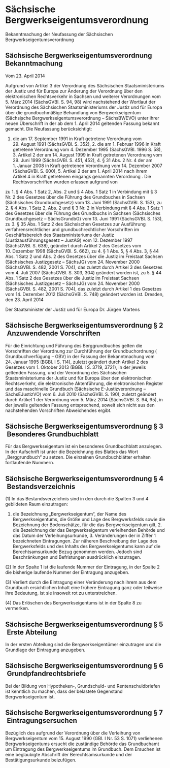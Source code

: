 # Sächsische Bergwerkseigentumsverordnung

Bekanntmachung der Neufassung der Sächsischen Bergwerkseigentumsverordnung

## Sächsische Bergwerkseigentumsverordnung Bekanntmachung

Vom 23. April 2014

Aufgrund von 
        Artikel 3 der Verordnung des Sächsischen Staatsministeriums der Justiz und für Europa zur Änderung der Verordnung über den elektronischen Rechtsverkehr in Sachsen und weiterer Verordnungen vom 5. März 2014 (SächsGVBl. S. 94, 98) wird nachstehend der Wortlaut der Verordnung des Sächsischen Staatsministeriums der Justiz und für Europa über die grundbuchmäßige Behandlung von Bergwerkseigentum (Sächsische Bergwerkseigentumsverordnung – SächsBWEVO) unter ihrer neuen Überschrift in der ab dem 1. April 2014 geltenden Fassung bekannt gemacht. Die Neufassung berücksichtigt:

1. die am 17. September 1991 in Kraft getretene 
          Verordnung vom 29. August 1991 (SächsGVBl. S. 352), 2. die am 1. Februar 1996 in Kraft getretene 
          Verordnung vom 4. Dezember 1995 (SächsGVBl. 1996 S. 58), 3. Artikel 2 der am 14. August 1999 in Kraft getretenen 
          Verordnung vom 29. Juni 1999 (SächsGVBl. S. 451, 452), 4. § 31 Abs. 2 Nr. 4 der am 1. Januar 2008 in Kraft getretenen 
          Verordnung vom 14. Dezember 2007 (SächsGVBl. S. 600), 5. Artikel 2 der am 1. April 2014 nach ihrem Artikel 4 in Kraft getretenen eingangs genannten 
          Verordnung . Die Rechtsvorschriften wurden erlassen aufgrund von

zu 1. § 4 Abs. 1 Satz 2, Abs. 2 und § 4 Abs. 1 Satz 1 in Verbindung mit § 3 Nr. 2 des Gesetzes über die Führung des Grundbuches in Sachsen (Sächsisches Grundbuchgesetz) vom 13. Juni 1991 (SächsGVBl. S. 153), zu 2. § 4 Abs. 1 Satz 2, Abs. 2 und § 3 Nr. 2 in Verbindung mit § 4 Abs. 1 Satz 1 des Gesetzes über die Führung des Grundbuchs in Sachsen (Sächsisches Grundbuchgesetz – SächsGrundbG) vom 13. Juni 1991 (SächsGVBl. S. 153), zu 3. § 35 Abs. 1 Satz 2 des Sächsischen Gesetzes zur Ausführung verfahrensrechtlicher und grundbuchrechtlicher Vorschriften im Geschäftsbereich des Staatsministeriums der Justiz (Justizausführungsgesetz – 
          JustAG) vom 12. Dezember 1997 (SächsGVBl. S. 638), geändert durch Artikel 2 des Gesetzes vom 10. Dezember 1998 (SächsGVBl. S. 662), zu 4. § 1 Abs. 5, § 4 Abs. 3, § 44 Abs. 1 Satz 2 und Abs. 2 des Gesetzes über die Justiz im Freistaat Sachsen (Sächsisches Justizgesetz – 
          SächsJG) vom 24. November 2000 (SächsGVBl. S. 482, 2001 S. 704), das zuletzt durch Artikel 3 des Gesetzes vom 4. Juli 2007 (SächsGVBl. S. 303, 304) geändert worden ist, zu 5. § 44 Abs. 1 Satz 2 des Gesetzes über die Justiz im Freistaat Sachsen (Sächsisches Justizgesetz – 
          SächsJG) vom 24. November 2000 (SächsGVBl. S. 482, 2001 S. 704), das zuletzt durch Artikel 1 des Gesetzes vom 14. Dezember 2012 (SächsGVBl. S. 748) geändert worden ist. Dresden, den 23. April 2014

Der Staatsminister der Justiz und für Europa 
           Dr. Jürgen Martens


## Sächsische Bergwerkseigentumsverordnung § 2  Anzuwendende Vorschriften

Für die Einrichtung und Führung des Berggrundbuches gelten die Vorschriften der Verordnung zur Durchführung der 
        Grundbuchordnung (
        Grundbuchverfügung – 
        GBV) in der Fassung der Bekanntmachung vom 24. Januar 1995 (BGBl. I S. 114), zuletzt geändert durch Artikel 2 des Gesetzes vom 1. Oktober 2013 (BGBl. I S. 3719, 3721), in der jeweils geltenden Fassung, und der Verordnung des Sächsischen Staatsministeriums der Justiz und für Europa über den elektronischen Rechtsverkehr, die elektronische Aktenführung, die elektronischen Register und das maschinelle Grundbuch (Sächsische E-Justizverordnung – 
        SächsEJustizVO) vom 6. Juli 2010 (SächsGVBl. S. 190), zuletzt geändert durch Artikel 1 der Verordnung vom 5. März 2014 (SächsGVBl. S. 94, 95), in der jeweils geltenden Fassung entsprechend, soweit sich nicht aus den nachstehenden Vorschriften Abweichendes ergibt.


## Sächsische Bergwerkseigentumsverordnung § 3  Besonderes Grundbuchblatt

Für das Bergwerkseigentum ist ein besonderes Grundbuchblatt anzulegen. In der Aufschrift ist unter die Bezeichnung des Blattes das Wort „Berggrundbuch“ zu setzen. Die einzelnen Grundbuchblätter erhalten fortlaufende Nummern.


## Sächsische Bergwerkseigentumsverordnung § 4  Bestandsverzeichnis

(1) In das Bestandsverzeichnis sind in den durch die Spalten 3 und 4 gebildeten Raum einzutragen:

1. die Bezeichnung „Bergwerkseigentum“, der Name des Bergwerkseigentums, die Größe und Lage des Bergwerksfelds sowie die Bezeichnung der Bodenschätze, für die das Bergwerkseigentum gilt, 2. die Bezeichnung der das Bergwerkseigentum verleihenden Behörde und das Datum der Verleihungsurkunde, 3. Veränderungen der in Ziffer 1 bezeichneten Eintragungen. Zur näheren Beschreibung der Lage des Bergwerksfelds und des Inhalts des Bergwerkseigentums kann auf die Berechtsamsurkunde Bezug genommen werden. Jedoch sind Beschränkungen und Befristungen ausdrücklich einzutragen.

(2) In der Spalte 1 ist die laufende Nummer der Eintragung, in der Spalte 2 die bisherige laufende Nummer der Eintragung anzugeben.

(3) Verliert durch die Eintragung einer Veränderung nach ihrem aus dem Grundbuch ersichtlichen Inhalt eine frühere Eintragung ganz oder teilweise ihre Bedeutung, ist sie insoweit rot zu unterstreichen.

(4) Das Erlöschen des Bergwerkseigentums ist in der Spalte 8 zu vermerken.


## Sächsische Bergwerkseigentumsverordnung § 5  Erste Abteilung

In der ersten Abteilung sind die Bergwerkseigentümer einzutragen und die Grundlage der Eintragung anzugeben.


## Sächsische Bergwerkseigentumsverordnung § 6  Grundpfandrechtsbriefe

Bei der Bildung von Hypotheken-, Grundschuld- und Rentenschuldbriefen ist kenntlich zu machen, dass der belastete Gegenstand Bergwerkseigentum ist.


## Sächsische Bergwerkseigentumsverordnung § 7  Eintragungsersuchen

Bezüglich des aufgrund der Verordnung über die Verleihung von Bergwerkseigentum vom 15. August 1990 (GBl. I Nr. 53 S. 1071) verliehenen Bergwerkseigentums ersucht die zuständige Behörde das Grundbuchamt um Eintragung des Bergwerkseigentums im Grundbuch. Dem Ersuchen ist eine beglaubigte Abschrift der Berechtsamsurkunde und der Bestätigungsurkunde beizufügen.

